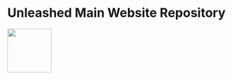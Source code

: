 # Unleashed Main Website Repository
<div style="align=center;"><img src="https://user-images.githubusercontent.com/62322900/117293636-3c08a080-aea4-11eb-89c0-821fb32beb9e.png" width=100px ></div>
